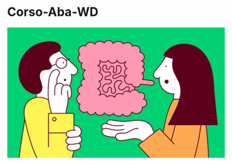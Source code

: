 # Corso-Aba-WD

![](https://raw.githubusercontent.com/cirox/Corso-Aba-WD/main/prima-pagina-web/img/due.jpg)

